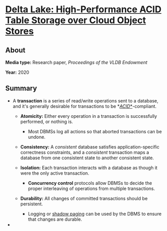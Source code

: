 # [Delta Lake: High-Performance ACID Table Storage over Cloud Object Stores](https://15721.courses.cs.cmu.edu/spring2023/papers/20-databricks/p975-armbrust.pdf)

## About



**Media type:** Research paper, *Proceedings of the VLDB Endowment*

**Year:** 2020

## Summary

- A **transaction** is a series of read/write operations sent to a database, and it's generally desirable for transactions to be *[*ACID**](https://15445.courses.cs.cmu.edu/spring2023/slides/15-concurrencycontrol.pdf)-compliant.

    - **Atomicity:** Either every operation in a transaction is successfully performed, or nothing is.

        - Most DBMSs log all actions so that aborted transactions can be undone.

    - **Consistency:** A *consistent* database satisfies application-specific correctness constraints, and a *consistent* transaction maps a database from one consistent state to another consistent state.

    - **Isolation:** Each transaction interacts with a database as though it were the only active transaction.

        - **Concurrency control** protocols allow DBMSs to decide the proper interleaving of operations from multiple transactions.

    - **Durability:** All changes of committed transactions should be persistent.

        - Logging or [shadow paging](https://courses.cs.washington.edu/courses/csep545/01wi/lectures/class5/sld002.htm) can be used by the DBMS to ensure that changes are durable.
    
- 
